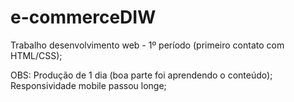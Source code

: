 # e-commerceDIW
Trabalho desenvolvimento web - 1º período (primeiro contato com HTML/CSS);

OBS: Produção de 1 dia (boa parte foi aprendendo o conteúdo);
Responsividade mobile passou longe;
